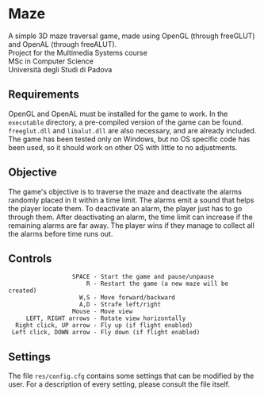 # Maze
A simple 3D maze traversal game, made using OpenGL (through freeGLUT) and OpenAL (through freeALUT).<br/>
Project for the Multimedia Systems course<br/>
MSc in Computer Science<br/>
Università degli Studi di Padova<br/>

## Requirements
OpenGL and OpenAL must be installed for the game to work. In the `executable` directory, a pre-compiled version of the game can be found.
`freeglut.dll` and `libalut.dll` are also necessary, and are already included.
The game has been tested only on Windows, but no OS specific code has been used, so it should work on other OS with little to no adjustments.

## Objective
The game's objective is to traverse the maze and deactivate the alarms randomly placed in it within a time limit.
The alarms emit a sound that helps the player locate them.
To deactivate an alarm, the player just has to go through them.
After deactivating an alarm, the time limit can increase if the remaining alarms are far away.
The player wins if they manage to collect all the alarms before time runs out.

## Controls
                      SPACE - Start the game and pause/unpause
                          R - Restart the game (a new maze will be created)
                        W,S - Move forward/backward
                        A,D - Strafe left/right
                      Mouse - Move view
         LEFT, RIGHT arrows - Rotate view horizontally
      Right click, UP arrow - Fly up (if flight enabled)
     Left click, DOWN arrow - Fly down (if flight enabled)


## Settings
The file `res/config.cfg` contains some settings that can be modified by the user.
For a description of every setting, please consult the file itself.
